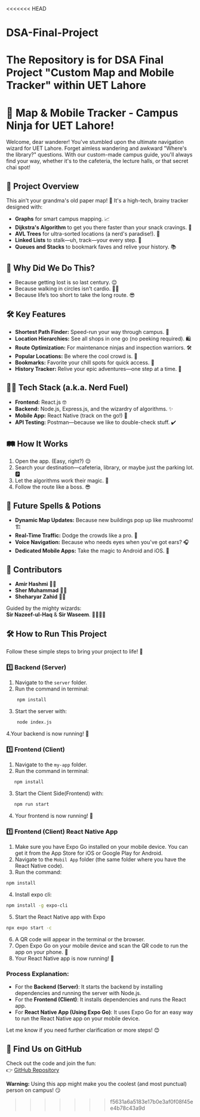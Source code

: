 <<<<<<< HEAD
# DSA-Final-Project

The Repository is for DSA Final Project "Custom Map and Mobile Tracker" within UET Lahore
=======
# 🎯 Map & Mobile Tracker - Campus Ninja for UET Lahore!

Welcome, dear wanderer! You've stumbled upon the ultimate navigation wizard for UET Lahore. Forget aimless wandering and awkward "Where's the library?" questions. With our custom-made campus guide, you'll always find your way, whether it's to the cafeteria, the lecture halls, or that secret chai spot!

## 📜 Project Overview

This ain't your grandma's old paper map! 🚀 It's a high-tech, brainy tracker designed with:

- **Graphs** for smart campus mapping. 📈
- **Dijkstra's Algorithm** to get you there faster than your snack cravings. 🍔
- **AVL Trees** for ultra-sorted locations (a nerd's paradise!). 🌳
- **Linked Lists** to stalk—uh, track—your every step. 👣
- **Queues and Stacks** to bookmark faves and relive your history. 📚

## 🧠 Why Did We Do This?

- Because getting lost is so last century. 😌
- Because walking in circles isn't cardio. 🏃‍♂️
- Because life’s too short to take the long route. 😎

## 🛠️ Key Features

- **Shortest Path Finder:** Speed-run your way through campus. 🏁
- **Location Hierarchies:** See all shops in one go (no peeking required). 🛍️
- **Route Optimization:** For maintenance ninjas and inspection warriors. 🛠️
- **Popular Locations:** Be where the cool crowd is. 🌟
- **Bookmarks:** Favorite your chill spots for quick access. 🧡
- **History Tracker:** Relive your epic adventures—one step at a time. 🎢

## 👩‍💻 Tech Stack (a.k.a. Nerd Fuel)

- **Frontend:** React.js 🤓
- **Backend:** Node.js, Express.js, and the wizardry of algorithms. ✨
- **Mobile App:** React Native (track on the go!) 📱
- **API Testing:** Postman—because we like to double-check stuff. ✔️

## 🛤️ How It Works

1. Open the app. (Easy, right?) 😌
2. Search your destination—cafeteria, library, or maybe just the parking lot. 🅿️
3. Let the algorithms work their magic. 💫
4. Follow the route like a boss. 😎



## 🔮 Future Spells & Potions

- **Dynamic Map Updates:** Because new buildings pop up like mushrooms! 🏗️
- **Real-Time Traffic:** Dodge the crowds like a pro. 🕺
- **Voice Navigation:** Because who needs eyes when you've got ears? 🎧
- **Dedicated Mobile Apps:** Take the magic to Android and iOS. 📲

## 🤝 Contributors

- **Amir Hashmi** 🧙‍♂️
- **Sher Muhammad** 🦸‍♂️
- **Sheharyar Zahid** 🧑‍🎓

Guided by the mighty wizards:  
**Sir Nazeef-ul-Haq** & **Sir Waseem**. 🧙‍♂️🧙‍♂️


## 🛠️ How to Run This Project

Follow these simple steps to bring your project to life! 🌟  

### 1️⃣ Backend (Server)
1. Navigate to the `server` folder.  
2. Run the command in terminal:  
```bash
    npm install
```
3. Start the server with:
```bash
    node index.js
```
4.Your backend is now running! 🎉

### 1️⃣ Frontend (Client)
1. Navigate to the `my-app` folder.
2. Run the command in terminal:
 ``` bash
    npm install
```
3. Start the Client Side(Frontend) with:
``` bash
   npm run start
```
4. Your frontend is now running! 🎉

### 1️⃣ Frontend (Client) React Native App
1. Make sure you have Expo Go installed on your mobile device. You can get it from the App Store for iOS or Google Play for Android.
2. Navigate to the `Mobil App` folder (the same folder where you have the React Native code).
3. Run the command:
``` bash
npm install
```
4. Install expo cli:
``` bash
npm install -g expo-cli
```
5. Start the React Native app with Expo
``` bash
npx expo start -c
```
6. A QR code will appear in the terminal or the browser.
7. Open Expo Go on your mobile device and scan the QR code to run the app on your phone. 📱
8. Your React Native app is now running! 🎉


### Process Explanation:
- For the **Backend (Server)**: It starts the backend by installing dependencies and running the server with Node.js.
- For the **Frontend (Client)**: It installs dependencies and runs the React app.
- For **React Native App (Using Expo Go)**: It uses Expo Go for an easy way to run the React Native app on your mobile device.

Let me know if you need further clarification or more steps! 😊

## 📂 Find Us on GitHub

Check out the code and join the fun:  
👉 [GitHub Repository](https://github.com/AmirHashmi017/DSA-Final-Project)

**Warning:** Using this app might make you the coolest (and most punctual) person on campus! 😏
>>>>>>> f5631a6a5183e17b0e3af0f08f45ee4b78c43a9d
